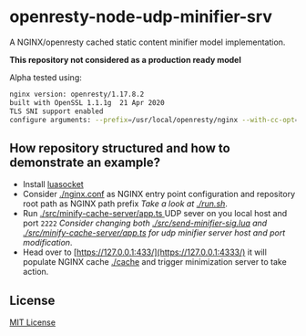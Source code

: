 # openresty-node-udp-minifier-srv

A NGINX/openresty cached static content minifier model implementation.

**This repository not considered as a production ready model**

Alpha tested using:

```sh
nginx version: openresty/1.17.8.2
built with OpenSSL 1.1.1g  21 Apr 2020
TLS SNI support enabled
configure arguments: --prefix=/usr/local/openresty/nginx --with-cc-opt='-O2 -DNGX_LUA_ABORT_AT_PANIC -I/usr/local/openresty/zlib/include -I/usr/local/openresty/pcre/include -I/usr/local/openresty/openssl111/include' --add-module=../ngx_devel_kit-0.3.1 --add-module=../echo-nginx-module-0.62 --add-module=../xss-nginx-module-0.06 --add-module=../ngx_coolkit-0.2 --add-module=../set-misc-nginx-module-0.32 --add-module=../form-input-nginx-module-0.12 --add-module=../encrypted-session-nginx-module-0.08 --add-module=../srcache-nginx-module-0.32 --add-module=../ngx_lua-0.10.17 --add-module=../ngx_lua_upstream-0.07 --add-module=../headers-more-nginx-module-0.33 --add-module=../array-var-nginx-module-0.05 --add-module=../memc-nginx-module-0.19 --add-module=../redis2-nginx-module-0.15 --add-module=../redis-nginx-module-0.3.7 --add-module=../ngx_stream_lua-0.0.8 --with-ld-opt='-Wl,-rpath,/usr/local/openresty/luajit/lib -L/usr/local/openresty/zlib/lib -L/usr/local/openresty/pcre/lib -L/usr/local/openresty/openssl111/lib -Wl,-rpath,/usr/local/openresty/zlib/lib:/usr/local/openresty/pcre/lib:/usr/local/openresty/openssl111/lib' --with-pcre-jit --with-stream --with-stream_ssl_module --with-stream_ssl_preread_module --with-http_v2_module --without-mail_pop3_module --without-mail_imap_module --without-mail_smtp_module --with-http_stub_status_module --with-http_realip_module --with-http_addition_module --with-http_auth_request_module --with-http_secure_link_module --with-http_random_index_module --with-http_gzip_static_module --with-http_sub_module --with-http_dav_module --with-http_flv_module --with-http_mp4_module --with-http_gunzip_module --with-threads --with-stream --with-stream_ssl_preread_module --with-http_ssl_module

```

## How repository structured and how to demonstrate an example?

- Install [luasocket](https://luarocks.org/modules/luasocket/luasocket)
- Consider [./nginx.conf](./nginx.conf) as NGINX entry point configuration and repository root path as NGINX path prefix _Take a look at [./run.sh](./run.sh)_.
- Run [ ./src/minify-cache-server/app.ts ](./src/minify-cache-server/app.ts) UDP sever on you local host and port `2222` _Consider changing both [./src/send-minifier-sig.lua](./src/send-minifier-sig.lua) and [./src/minify-cache-server/app.ts](./src/minify-cache-server/app.ts) for udp minifier server host and port modification_.
- Head over to [https://127.0.0.1:433/](https://127.0.0.1:4333/) it will populate NGINX cache [./cache](./cache) and trigger minimization server to take action.

## License

[MIT License](LICENSE)

